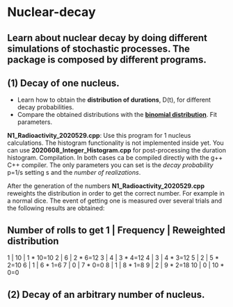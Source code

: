 # Nuclear-decay
## Learn about nuclear decay by doing different simulations of stochastic processes. The package is composed by different programs.

## (1) Decay of one nucleus.

- Learn how to obtain the **distribution of durations**, D(t), for different decay probabilities.
- Compare the obtained distributions with the **[binomial distribution](https://en.wikipedia.org/wiki/Binomial_distribution#:~:text=In%20probability%20theory%20and%20statistics,%2Fone%20(with%20probability%20p))**. Fit parameters.

**N1_Radioactivity_2020529.cpp**: Use this program for 1 nucleus calculations. The histogram functionality is not implemented inside yet. You can use **2020608_Integer_Histogram.cpp** for post-processing the duration histogram. Compilation. In both cases ca be compiled directly with the g++ C++ compiler. The only parameters you can set is the *decay probability* p=1/s setting s and the *number of realizations*.

After the generation of the numbers **N1_Radioactivity_2020529.cpp** reweights the distribution in order to get the correct number. For example in a normal dice. The event of getting one is measured over several trials and the following results are obtained:

Number of rolls to get 1  |  Frequency     | Reweighted distribution
----------------------------------------------------------------------
1                         |  10            |  1 * 10=10
2                         |  6             |  2 * 6=12
3                         |  4             |  3 * 4=12
4                         |  3             |  4 * 3=12
5                         |  2             |  5 * 2=10
6                         |  1             |  6 * 1=6
7                         |  0             |  7 * 0=0
8                         |  1             |  8 * 1=8
9                         |  2             |  9 * 2=18
10                        |  0             |  10 * 0=0

## (2) Decay of an arbitrary number of nucleus.
